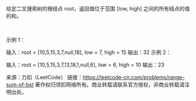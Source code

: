 给定二叉搜索树的根结点 root，返回值位于范围 [low, high] 之间的所有结点的值的和。

 

示例 1：


输入：root = [10,5,15,3,7,null,18], low = 7, high = 15
输出：32
示例 2：


输入：root = [10,5,15,3,7,13,18,1,null,6], low = 6, high = 10
输出：23

来源：力扣（LeetCode）
链接：https://leetcode-cn.com/problems/range-sum-of-bst
著作权归领扣网络所有。商业转载请联系官方授权，非商业转载请注明出处。